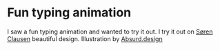 # Fun typing animation
 I saw a fun typing animation and wanted to try it out. 
 I try it out on [Søren Clausen](https://dribbble.com/shots/9438502-Designers-Stash) beautiful  design.
Illustration by [Absurd.design](https://absurd.design)